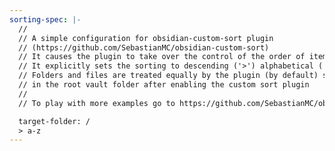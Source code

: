 ```yaml
---
sorting-spec: |-
  //
  // A simple configuration for obsidian-custom-sort plugin
  // (https://github.com/SebastianMC/obsidian-custom-sort)
  // It causes the plugin to take over the control of the order of items in the root folder ('/') of the vault
  // It explicitly sets the sorting to descending ('>') alphabetical ('a-z')
  // Folders and files are treated equally by the plugin (by default) so expect them intermixed
  // in the root vault folder after enabling the custom sort plugin
  // 
  // To play with more examples go to https://github.com/SebastianMC/obsidian-custom-sort#readme

  target-folder: /
  > a-z
---
```

